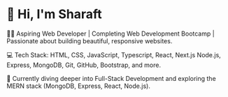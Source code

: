 # 👋 **Hi, I'm Sharaft**
 

👨‍💻 Aspiring Web Developer | Completing Web Development Bootcamp | Passionate about building beautiful, responsive websites.  

💻 Tech Stack: HTML, CSS, JavaScript, Typescript, React, Next.js Node.js, Express, MongoDB, Git, GitHub, Bootstrap, and more.  

🚀 Currently diving deeper into Full-Stack Development and exploring the MERN stack (MongoDB, Express, React, Node.js).  
